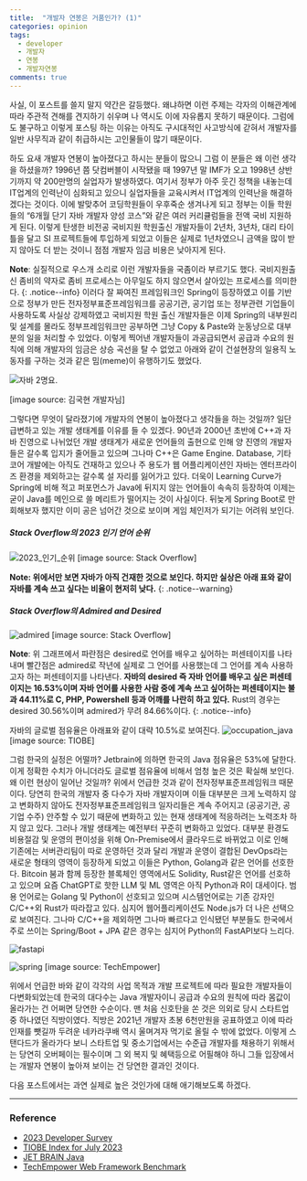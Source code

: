 ```yaml
---
title:  "개발자 연봉은 거품인가? (1)"
categories: opinion
tags:
  - developer
  - 개발자 
  - 연봉
  - 개발자연봉
comments: true
---
```


사실, 이 포스트를 쓸지 말지 약간은 갈등했다. 왜냐하면 이런 주제는 각자의 이해관계에
따라 주관적 견해를 견지하기 쉬우며 나 역시도 이에 자유롭지 못하기 때문이다.
그럼에도 불구하고 이렇게 포스팅 하는 이유는 아직도 구시대적인 사고방식에 갇혀서
개발자를 일반 사무직과 같이 취급하시는 고인물들이 많기 때문이다.  
  
하도 요새 개발자 연봉이 높아졌다고 하시는 분들이 많으니 그럼 이 분들은 왜 이런 생각을
하셨을까? 1996년 쯤 닷컴버블이 시작됐을 때 1997년 말 IMF가 오고 1998년 상반기까지 약
200만명의 실업자가 발생하였다. 여기서 정부가 아주 웃긴 정책을 내놓는데 IT업계의
인력난이 심화되고 있으니 실업자들을 교육시켜서 IT업계의 인력난을 해결하겠다는 것이다.
이에 발맞추어 코딩학원들이 우후죽순 생겨나게 되고 정부는 이들 학원들의
“6개월 단기 자바 개발자 양성 코스”와 같은 여러 커리큘럼들을 전액 국비
지원하게 된다. 이렇게 탄생한 비전공 국비지원 학원출신 개발자들이 2년차, 3년차,
대리 타이틀을 달고 SI 프로젝트들에 투입하게 되었고 이들은 실제로 1년차였으니
금액을 많이 받지 않아도 더 받는 것이니 점점 개발자 임금 비용은 낮아지게 된다.  
  
**Note**: 실질적으로 우스개 소리로 이런 개발자들을 국좀이라 부르기도 했다.
국비지원출신 좀비의 약자로 좀비 프로세스는 아무일도 하지 않으면서 살아있는
프로세스를 의미한다.
{: .notice--info}
이러다 잘 짜여진 프레임워크인 Spring이 등장하였고 이를 기반으로 정부가 만든
전자정부표준프레임워크를 공공기관, 공기업 또는
정부관련 기업들이 사용하도록 사실상 강제하였고 국비지원 학원 출신 개발자들은
이제 Spring의 내부원리 및 설계를 몰라도 정부프레임워크만 공부하면
그냥 Copy & Paste와 눈동냥으로 대부분의 일을 처리할 수 있었다.
이렇게 찍어낸 개발자들이 과공급되면서 공급과 수요의 원칙에 의해 개발자의 임금은
상승 곡선을 탈 수 없었고 아래와 같이 건설현장의 일용직 노동자를 구하는 것과
같은 밈(meme)이 유행하기도 했었다.  
  
![자바 2명요.](https://www.dropbox.com/s/6ih9mm6fh26v1kx/java.png?raw=1)
  
[image source: 김국현 개발자님]
  
그렇다면 무엇이 달라졌기에 개발자의 연봉이 높아졌다고 생각들을 하는 것일까? 일단
급변하고 있는 개발 생태계를 이유를 들 수 있겠다. 90년과 2000년 초반에 C++과
자바 진영으로 나뉘었던 개발 생태계가 새로운 언어들의 출현으로 인해
양 진영의 개발자들은 갈수록 입지가 줄어들고 있으며 그나마 C++은 Game Engine. Database,
기타 코어 개발에는 아직도 건재하고 있으나 주 용도가 웹 어플리케이션인 자바는
엔터프라이즈 환경을 제외하고는 갈수록 설 자리를 잃어가고 있다.
더욱이 Learning Curve가 Spring에 비해 적고 퍼포먼스가 Java에 뒤지지 않는 언어들이
속속히 등장하여 이제는 굳이 Java를 메인으로 쓸 메리트가 떨어지는 것이 사실이다.
뒤늦게 Spring Boot로 만회해보자 했지만 이미 공은 넘어간 것으로 보이며
게임 체인저가 되기는 어려워 보인다.  

##### Stack Overflow의 2023 인기 언어 순위

![2023_인기_순위](https://www.dropbox.com/s/o875pj5vu0ity39/favorite_languages.png?raw=1)
[image source: Stack Overflow]
  
**Note: 위에서만 보면 자바가 아직 건재한 것으로 보인다. 하지만 실상은 아래 표와 같이
자바를 계속 쓰고 싶다는 비율이 현저히 낮다.**
{: .notice--warning}
  
##### Stack Overflow의 Admired and Desired
  
![admired](https://www.dropbox.com/s/025co82l0wrcfs9/admire_desired.png?raw=1)
[image source: Stack Overflow]
  
**Note**: 위 그래프에서 파란점은 desired로 언어를 배우고 싶어하는 퍼센테이지를
나타내며 빨간점은 admired로 작년에 실제로 그 언어를 사용했는데 그 언어를 계속
사용하고자 하는 퍼센테이지를 나타낸다. **자바의 desired 즉 자바 언어를 배우고 싶은
퍼센테이지는 16.53%이며 자바 언어를 사용한 사람 중에 계속 쓰고 싶어하는 퍼센테이지는
불과 44.11%로 C, PHP, Powershell 등과 어깨를 나란히 하고 있다.** Rust의 경우는 desired
30.56%이며 admired가 무려 84.66%이다.
{: .notice--info}
  
자바의 글로벌 점유율은 아래표와 같이 대략 10.5%로 보여진다.
![occupation_java](https://www.dropbox.com/s/wg1ucv0yvwm7wpx/occupation.png?raw=1)
[image source: TIOBE]
  
그럼 한국의 실정은 어떨까? Jetbrain에 의하면 한국의 Java 점유율은
53%에 달한다. 이게 정확한 수치가 아니더라도 글로벌 점유율에 비해서 엄청 높은 것은
확실해 보인다. 왜 이런 현상이 일어난 것일까? 위에서 언급한 것과 같이
전자정부표준프레임워크 때문이다. 당연히 한국의 개발자 중 다수가 자바 개발자이며 이들
대부분은 크게 노력하지 않고 변화하지 않아도 전자정부표준프레임워크 일자리들은 계속
주어지고 (공공기관, 공기업 수주) 안주할 수 있기 때문에 변화하고 있는 현재 생태계에
적응하려는 노력조차 하지 않고 있다. 그러나 개발 생태계는 예전부터 꾸준히 변화하고
있었다. 대부분 환경도 비용절감 및 운영의 편이성을 위해 On-Premise에서 클라우드로
바뀌었고 이로 인해 기존에는 서버관리팀이 따로 운영하던 것과 달리 개발과 운영이 결합된
DevOps라는 새로운 형태의 영역이 등장하게 되었고 이들은 Python, Golang과 같은 언어를
선호한다. Bitcoin 붐과 함께 등장한 블록체인 영역에서도 Solidity, Rust같은 언어를
선호하고 있으며 요즘 ChatGPT로 핫한 LLM 및 ML 영역은 아직 Python과 R이 대세이다.
범용 언어로는 Golang 및 Python이 선호되고 있으며 시스템언어로는 기존 강자인 C/C++외
Rust가 따라잡고 있다. 심지어 웹어플리케이션도 Node.js가 더 나은 선택으로 보여진다.
그나마 C/C++을 제외하면 그나마 빠르다고 인식됐던 부분들도 한국에서 주로 쓰이는
Spring/Boot + JPA 같은 경우는 심지어 Python의 FastAPI보다 느리다.
  
![fastapi](https://www.dropbox.com/s/1189ewjrphn9uu1/fastapi.png?raw=1)
  
![spring](https://www.dropbox.com/s/1ibbufd3s704xp8/spring.png?raw=1)
[image source: TechEmpower]
  
위에서 언급한 바와 같이 각각의 사업 목적과 개발 프로젝트에 따라 필요한 개발자들이
다변화되었는데 한국의 대다수는 Java 개발자이니 공급과 수요의 원칙에 따라 몸값이
올라가는 건 어쩌면 당연한 수순이다. 맨 처음 신호탄을 쏜 것은 의외로 당시 스타트업 중
하나였던 직방이였다. 직방은 2021년 개발자 초봉 6천만원을 공표하였고 이에 따라 인재를
뺏길까 두려운 네카라쿠배 역시 울며겨자 먹기로 올릴 수 밖에 없었다. 이렇게 스탠다드가
올라가다 보니 스타트업 및 중소기업에서는 수준급 개발자를 채용하기 위해서는 당연히
오버페이는 필수이며 그 외 복지 및 혜택등으로 어필해야 하니 그들 입장에서는 개발자
연봉이 높아져 보이는 건 당연한 결과인 것이다.

다음 포스트에서는 과연 실제로 높은 것인가에 대해 애기해보도록 하겠다.

---

### Reference

+ [2023 Developer Survey](https://survey.stackoverflow.co/2023/)
+ [TIOBE Index for July 2023](https://www.tiobe.com/tiobe-index/)
+ [JET BRAIN Java](https://www.jetbrains.com/ko-kr/lp/devecosystem-2021/java/)
+ [TechEmpower Web Framework Benchmark](https://www.techempower.com/benchmarks/#section=data-r21)